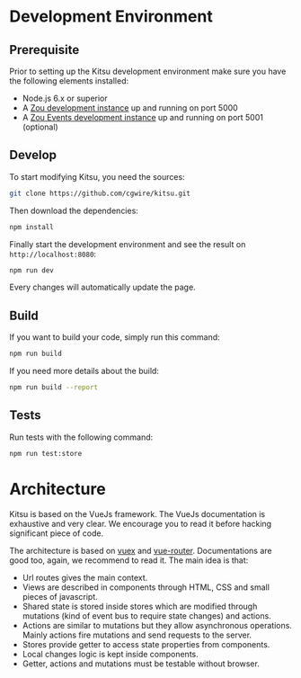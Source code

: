 # Development Environment

## Prerequisite

Prior to setting up the Kitsu development environment make sure you have
the following elements installed:

* Node.js 6.x or superior
* A [Zou development instance](https://zou.cg-wire.com/development/) up and running on port 5000
* A [Zou Events development instance](https://zou.cg-wire.com/development/) up and running on port 5001 (optional)


## Develop

To start modifying Kitsu, you need the sources:

```bash
git clone https://github.com/cgwire/kitsu.git
```

Then download the dependencies:

```bash
npm install
```

Finally start the development environment and see the result on
`http://localhost:8080`:

```bash
npm run dev
```

Every changes will automatically update the page.

## Build

If you want to build your code, simply run this command:

```bash
npm run build
```

If you need more details about the build:

```bash
npm run build --report
```


## Tests

Run tests with the following command:

```
npm run test:store
```

# Architecture

Kitsu is based on the VueJs framework. The VueJs documentation is exhaustive
and very clear. We encourage you to read it before hacking significant piece of
code.

The architecture is based on [vuex]() and [vue-router](). Documentations are
good too, again, we recommend to read it. The main idea is that:

* Url routes gives the main context.
* Views are described in components through HTML, CSS and small pieces of
  javascript.
* Shared state is stored inside stores which are modified through mutations
  (kind of event bus to require state changes) and actions.
* Actions are similar to mutations but they allow asynchronous operations.
  Mainly actions fire mutations and send requests to the server.
* Stores provide getter to access state properties from components.
* Local changes logic is kept inside components.
* Getter, actions and mutations must be testable without browser.
